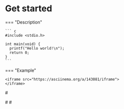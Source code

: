 # Get started

=== "Description"

    ``` c
    #include <stdio.h>

    int main(void) {
      printf("Hello world!\n");
      return 0;
    }
    ```

=== "Example"

    <iframe src="https://asciinema.org/a/143081/iframe">
    </iframe>
    
    
#<div>
#<script id="asciicast-143081" src="https://asciinema.org/a/143081.js" async></script>
#</div>


